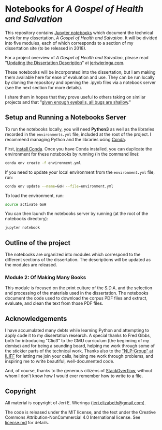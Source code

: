 # Notebooks for *A Gospel of Health and Salvation*

This repository contains [Jupyter notebooks](http://jupyter.org/) which document the technical work for my dissertation, *A Gospel of Health and Salvation*. It will be divided into five modules, each of which corresponds to a section of my dissertation site (to be released in 2018). 

For a project overview of *A Gospel of Health and Salvation*, please read "[Updating the Dissertation Description](http://jeriwieringa.com/2017/04/21/updated-dissertation-description/)" at [jeriwieringa.com](http://jeriwieringa.com).

These notebooks will be incorporated into the dissertation, but I am making them available here for ease of evaluation and use. They can be run locally by cloning the repository and opening the .ipynb files via a notebook server (see the next section for more details). 

I share them in hopes that they prove useful to others taking on similar projects and that "[given enough eyeballs, all bugs are shallow](https://en.wikipedia.org/wiki/Linus%27s_Law)."


## Setup and Running a Notebooks Server

To run the notebooks locally, you will need **Python3** as well as the libraries recorded in the `environments.yml` file, included at the root of the project. I recommend managing Python and the libraries using [Conda](). 

First, [install Conda](http://conda.pydata.org/docs/install/quick.html). Once you have Conda installed, you can duplicate the environment for these notebooks by running (in the command line):

```bash
conda env create -f environment.yml
```

If you need to update your local environment from the `environment.yml` file, run:

```bash
conda env update --name=GoH --file=environment.yml
```

To load the environment, run:

```bash
source activate GoH
```

You can then launch the notebooks server by running (at the root of the notebooks directory):

```bash
jupyter notebook
```

## Outline of the project

The notebooks are organized into modules which correspond to the different sections of the dissertation. The descriptions will be updated as the modules are released.

### Module 2: Of Making Many Books
This module is focused on the print culture of the S.D.A. and the selection and processing of the materials used in the dissertation. The notebooks document the code used to download the corpus PDF files and extract, evaluate, and clean the text from those PDF files.

## Acknowledgements
I have accumulated many debts while learning Python and attempting to apply code it to my dissertation research. A special thanks to Fred Gibbs, both for introducing "Clio3" to the GMU curriculum (the beginning of my demise) and for being a sounding board, helping me work through some of the stickier parts of the technical work. Thanks also to the ["NLP-Group" at ILIFF](http://library.iliff.edu/learning/#/humanities/) for letting me join your calls, helping me work through problems, and inspiring me to write beautiful, well-documented code. 

And, of course, thanks to the generous citizens of [StackOverflow](https://stackoverflow.com/), without whom I don't know how I would ever remember how to write to a file.

## Copyright
All material is copyright of Jeri E. Wieringa (jeri.elizabeth@gmail.com).

The code is released under the MIT license, and the text under the Creative Commons Attribution-NonCommercial 4.0 International license. See [license.md](license.md) for details.




